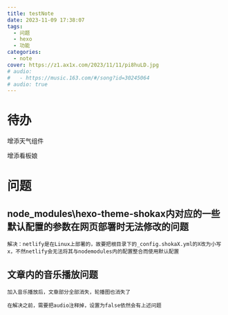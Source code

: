 ```yaml
---
title: testNote
date: 2023-11-09 17:38:07
tags:
  - 问题
  - hexo
  - 功能
categories:
  - note
cover: https://z1.ax1x.com/2023/11/11/pi8huLD.jpg
# audio:
#   - https://music.163.com/#/song?id=30245064
# audio: true
---
```

# 待办
增添天气组件

增添看板娘
# 问题
  ## node_modules\hexo-theme-shokax内对应的一些默认配置的参数在网页部署时无法修改的问题
    解决：netlify是在Linux上部署的，故要把根目录下的_config.shokaX.yml的X改为小写x，不然netlify会无法将其与nodemodules内的配置整合而使用默认配置


  ## 文章内的音乐播放问题
    加入音乐播放后，文章部分全部消失，轮播图也消失了

    在解决之前，需要把audio注释掉，设置为false依然会有上述问题


